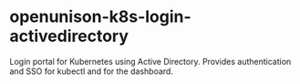 # openunison-k8s-login-activedirectory
Login portal for Kubernetes using Active Directory.  Provides authentication and SSO for kubectl and for the dashboard.
